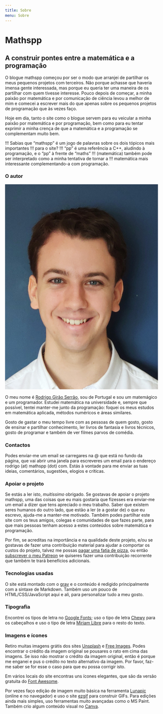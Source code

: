 ```yaml
---
title: Sobre
menu: Sobre
---
```


# Mathspp

## A construir pontes entre a matemática e a programação

O blogue mathspp começou por ser o modo que arranjei de partilhar os meus pequenos
projetos com terceiros.
Não porque achasse que haveria imensa gente interessada, mas porque eu queria ter uma
maneira de os partilhar com quem tivesse interesse.
Pouco depois de começar, a minha paixão por matemática e por comunicação de ciência
levou a melhor de mim e comecei a escrever mais do que apenas sobre os pequenos
projetos de programação que às vezes faço.

Hoje em dia, tanto o site como o blogue servem para eu veicular a minha paixão por
matemática e por programação, bem como para eu tentar exprimir a minha crença de que
a matemática e a programação se complementam muito bem.

!!! Sabias que “mathspp” é um jogo de palavras sobre os dois tópicos mais importantes
!!! para o site?
!!! “pp” é uma referência a C++, aludindo à programação, e o “pp” à frente de “maths”
!!! (matemática) também pode ser interpretado como a minha tentativa de tornar a
!!! matemática mais interessante complementando-a com programação.


### O autor

![Uma fotografia da minha cara.](rgs.jpg?resize=150,200&classes=float-right)

O meu nome é [Rodrigo Girão Serrão][linkedin], sou de Portugal e sou um matemágico e um
programador.
Estudei matemática na universidade e, sempre que possível, tentei manter-me junto da
programação: foquei os meus estudos em matemática aplicada, métodos numéricos e áreas
similares.

Gosto de gastar o meu tempo livre com as pessoas de quem gosto, gosto de ensinar e
partilhar conhecimento, ler livros de fantasia e livros técnicos, gosto de programar
e também de ver filmes parvos de comédia.


### Contactos

Podes enviar-me um email se carregares na @ que está no fundo da página, que vai
abrir uma janela para escreveres um email para o endereço rodrigo (at) mathspp (dot)
com.
Estás à vontade para me enviar as tuas ideias, comentários, sugestões, elogios e
críticas.


### Apoiar o projeto

Se estás a ler isto, *muitíssimo* obrigado.
Se gostavas de apoiar o projeto mathspp, uma das coisas que eu mais gostaria que
fizesses era enviar-me um email a dizer que tens apreciado o meu trabalho.
Saber que existem seres humanos do outro lado, que estão a ler (e a gostar de) o que
eu escrevo, ajuda-me a manter-me motivado.
Também podes partilhar este site com os teus amigos, colegas e comunidades de que fazes
parte, para que mais pessoas tenham acesso a estes conteúdos sobre matemática e
programação.

Por fim, se acreditas na importância e na qualidade deste projeto, e/ou se gostavas
de fazer uma contribuição material para ajudar a comportar os custos do projeto,
talvez me possas [pagar uma fatia de pizza][bmc], ou então [subscrever o meu Patreon][patreon]
se quiseres fazer uma contribuição recorrente que também te trará benefícios adicionais.


### Tecnologias usadas

O site está montado com o [grav] e o conteúdo é redigido principalmente com a sintaxe
de Markdown.
Também uso um pouco de HTML/CSS/JavaScript aqui e ali, para personalizar tudo a meu
gosto.


### Tipografia

Encontrei os tipos de letra no [Google Fonts][google-fonts]; uso o tipo de letra
[Chewy] para os cabeçalhos e uso o tipo de letra [Miriam Libre][miriam-libre] para
o resto do texto.


### Imagens e ícones

Retiro muitas imagens grátis dos sites [Unsplash] e [Free Images][free-images].
Podes encontrar o crédito da imagem original se pousares o rato em cima das imagens.
Se isso não mostrar o crédito da imagem original, então é porque me enganei e pus
o crédito no texto alternativo da imagem.
Por favor, faz-me saber se for esse o caso para que eu possa corrigir isto.

Em vários locais do site encontras uns ícones elegantes, que são da versão
gratuita do [Font Awesome][font-awesome].

Por vezes faço edição de imagem muito básica na ferramenta [Lunapic]
(online e no navegador) e uso o site [ezgif] para construir GIFs.
Para edições ainda mais simples, uso ferramentas muito avançadas como o MS Paint.
Também crio algum conteúdo visual no [Canva].


[linkedin]: https://linkedin.com/in/rodrigo-girão-serrão
[grav]: https://getgrav.org
[google-fonts]: https://fonts.google.com/
[chewy]: https://fonts.google.com/specimen/Chewy
[miriam-libre]: https://fonts.google.com/specimen/Miriam+Libre
[Unsplash]: https://unsplash.com
[free-images]: https://freeimages.com
[Lunapic]: https://lunapic.com
[ezgif]: https://ezgif.com
[Canva]: https://canva.com
[font-awesome]: https://fontawesome.com
[patreon]: https://patreon.com/mathspp
[bmc]: https://buymeacoffee.com/mathspp

